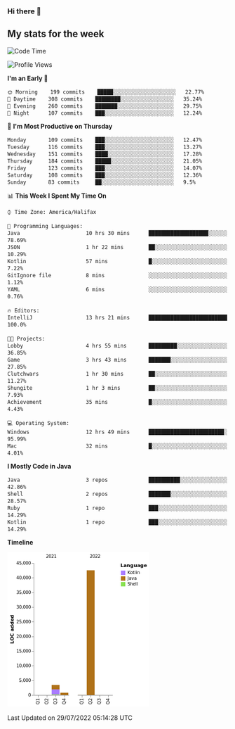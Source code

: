 ### Hi there 👋

## My stats for the week
<!--START_SECTION:waka-->
![Code Time](http://img.shields.io/badge/Code%20Time-335%20hrs%2016%20mins-blue)

![Profile Views](http://img.shields.io/badge/Profile%20Views-0-blue)

**I'm an Early 🐤** 

```text
🌞 Morning    199 commits    █████░░░░░░░░░░░░░░░░░░░░   22.77% 
🌆 Daytime    308 commits    ████████░░░░░░░░░░░░░░░░░   35.24% 
🌃 Evening    260 commits    ███████░░░░░░░░░░░░░░░░░░   29.75% 
🌙 Night      107 commits    ███░░░░░░░░░░░░░░░░░░░░░░   12.24%

```
📅 **I'm Most Productive on Thursday** 

```text
Monday       109 commits    ███░░░░░░░░░░░░░░░░░░░░░░   12.47% 
Tuesday      116 commits    ███░░░░░░░░░░░░░░░░░░░░░░   13.27% 
Wednesday    151 commits    ████░░░░░░░░░░░░░░░░░░░░░   17.28% 
Thursday     184 commits    █████░░░░░░░░░░░░░░░░░░░░   21.05% 
Friday       123 commits    ███░░░░░░░░░░░░░░░░░░░░░░   14.07% 
Saturday     108 commits    ███░░░░░░░░░░░░░░░░░░░░░░   12.36% 
Sunday       83 commits     ██░░░░░░░░░░░░░░░░░░░░░░░   9.5%

```


📊 **This Week I Spent My Time On** 

```text
⌚︎ Time Zone: America/Halifax

💬 Programming Languages: 
Java                     10 hrs 30 mins      ███████████████████░░░░░░   78.69% 
JSON                     1 hr 22 mins        ██░░░░░░░░░░░░░░░░░░░░░░░   10.29% 
Kotlin                   57 mins             █░░░░░░░░░░░░░░░░░░░░░░░░   7.22% 
GitIgnore file           8 mins              ░░░░░░░░░░░░░░░░░░░░░░░░░   1.12% 
YAML                     6 mins              ░░░░░░░░░░░░░░░░░░░░░░░░░   0.76%

🔥 Editors: 
IntelliJ                 13 hrs 21 mins      █████████████████████████   100.0%

🐱‍💻 Projects: 
Lobby                    4 hrs 55 mins       █████████░░░░░░░░░░░░░░░░   36.85% 
Game                     3 hrs 43 mins       ███████░░░░░░░░░░░░░░░░░░   27.85% 
Clutchwars               1 hr 30 mins        ██░░░░░░░░░░░░░░░░░░░░░░░   11.27% 
Shungite                 1 hr 3 mins         ██░░░░░░░░░░░░░░░░░░░░░░░   7.93% 
Achievement              35 mins             █░░░░░░░░░░░░░░░░░░░░░░░░   4.43%

💻 Operating System: 
Windows                  12 hrs 49 mins      ████████████████████████░   95.99% 
Mac                      32 mins             █░░░░░░░░░░░░░░░░░░░░░░░░   4.01%

```

**I Mostly Code in Java** 

```text
Java                     3 repos             ██████████░░░░░░░░░░░░░░░   42.86% 
Shell                    2 repos             ███████░░░░░░░░░░░░░░░░░░   28.57% 
Ruby                     1 repo              ███░░░░░░░░░░░░░░░░░░░░░░   14.29% 
Kotlin                   1 repo              ███░░░░░░░░░░░░░░░░░░░░░░   14.29%

```


**Timeline**

![Chart not found](https://raw.githubusercontent.com/lyndseyy/lyndseyy/main/charts/bar_graph.png) 


 Last Updated on 29/07/2022 05:14:28 UTC
<!--END_SECTION:waka-->